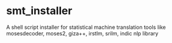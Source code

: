 # smt_installer
A shell script installer for statistical machine translation tools like mosesdecoder, moses2, giza++, irstlm, srilm, indic nlp library 
